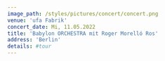 ```yaml
---
image_path: /styles/pictures/concert/concert.png
venue: 'ufa Fabrik'
concert_date: Mi, 11.05.2022
title: 'Babylon ORCHESTRA mit Roger Morelló Ros'
address: 'Berlin'
details: #tour 
---
```

